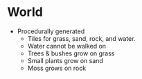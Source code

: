 # World

- Procedurally generated
  - Tiles for grass, sand, rock, and water.
  - Water cannot be walked on
  - Trees & bushes grow on grass
  - Small plants grow on sand
  - Moss grows on rock